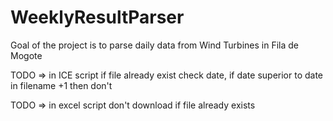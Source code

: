 # WeeklyResultParser
Goal of the project is to parse daily data from Wind Turbines in Fila de Mogote


TODO => in ICE script if file already exist check date, if date superior to date in filename +1 then don't 

TODO => in excel script don't download if file already exists
